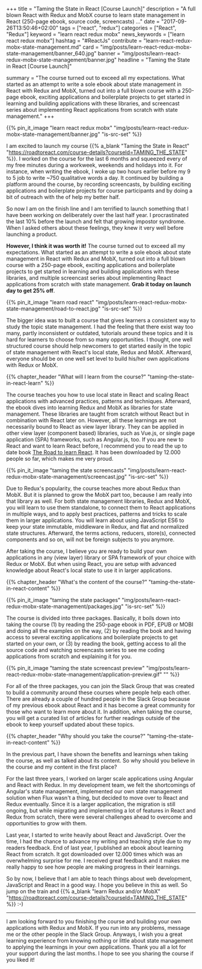 +++
title = "Taming the State in React [Course Launch]"
description = "A full blown React with Redux and MobX course to learn state management in React (250-page ebook, source code, screencasts) ..."
date = "2017-09-26T13:50:46+02:00"
tags = ["react", "redux"]
categories = ["React", "Redux"]
keyword = "learn react redux mobx"
news_keywords = ["learn react redux mobx"]
hashtag = "#ReactJs"
contribute = "learn-react-redux-mobx-state-management.md"
card = "img/posts/learn-react-redux-mobx-state-management/banner_640.jpg"
banner = "img/posts/learn-react-redux-mobx-state-management/banner.jpg"
headline = "Taming the State in React [Course Launch]"

summary = "The course turned out to exceed all my expectations. What started as an attempt to write a sole ebook about state management in React with Redux and MobX, turned out into a full blown course with a 250-page ebook, exciting applications and boilerplate projects to get started in learning and building applications with these libraries, and screencast series about implementing React applications from scratch with state management."
+++

{{% pin_it_image "learn react redux mobx" "img/posts/learn-react-redux-mobx-state-management/banner.jpg" "is-src-set" %}}

I am excited to launch my course {{% a_blank "Taming the State in React" "https://roadtoreact.com/course-details?courseId=TAMING_THE_STATE" %}}. I worked on the course for the last 6 months and squeezed every of my free minutes during a workweek, weekends and holidays into it. For instance, when writing the ebook, I woke up two hours earlier before my 9 to 5 job to write ~750 qualitative words a day. It continued by building a platform around the course, by recording screencasts, by building exciting applications and boilerplate projects for course participants and by doing a bit of outreach with the of help my better half.

So now I am on the finish line and I am terrified to launch something that I have been working on deliberately over the last half year. I procrastinated the last 10% before the launch and felt that growing impostor syndrome. When I asked others about these feelings, they knew it very well before launching a product.

**However, I think it was worth it!** The course turned out to exceed all my expectations. What started as an attempt to write a sole ebook about state management in React with Redux and MobX, turned out into a full blown course with a 250-page ebook, exciting applications and boilerplate projects to get started in learning and building applications with these libraries, and multiple screencast series about implementing React applications from scratch with state management. **Grab it today on launch day to get 25% off**.

{{% pin_it_image "learn road react" "img/posts/learn-react-redux-mobx-state-management/road-to-react.jpg" "is-src-set" %}}

The bigger idea was to built a course that gives learners a consistent way to study the topic state management. I had the feeling that there exist way too many, partly inconsistent or outdated, tutorials around these topics and it is hard for learners to choose from so many opportunities. I thought, one well structured course should help newcomers to get started easily in the topic of state management with React's local state, Redux and MobX. Afterward, everyone should be on one well set level to build his/her own applications with Redux or MobX.

{{% chapter_header "What will I learn from the course?" "taming-the-state-in-react-learn" %}}

The course teaches you how to use local state in React and scaling React applications with advanced practices, patterns and techniques. Afterward, the ebook dives into learning Redux and MobX as libraries for state management. These libraries are taught from scratch without React but in combination with React later on. However, all these learnings are not necessarily bound to React as view layer library. They can be applied in other view layer (component based) libraries, such as Vue.js, or single page application (SPA) frameworks, such as Angular.js, too. If you are new to React and want to learn React before, I recommend you to read the up to date book [The Road to learn React](https://www.robinwieruch.de/the-road-to-learn-react/). It has been downloaded by 12.000 people so far, which makes me very proud.

{{% pin_it_image "taming the state screencasts" "img/posts/learn-react-redux-mobx-state-management/screencast.jpg" "is-src-set" %}}

Due to Redux's popularity, the course teaches more about Redux than MobX. But it is planned to grow the MobX part too, because I am really into that library as well. For both state management libraries, Redux and MobX, you will learn to use them standalone, to connect them to React applications in multiple ways, and to apply best practices, patterns and tricks to scale them in larger applications. You will learn about using JavaScript ES6 to keep your state immutable, middleware in Redux, and flat and normalized state structures. Afterward, the terms actions, reducers, store(s), connected components and so on, will not be foreign subjects to you anymore.

After taking the course, I believe you are ready to build your own applications in any (view layer) library or SPA framework of your choice with Redux or MobX. But when using React, you are setup with advanced knowledge about React's local state to use it in larger applications.

{{% chapter_header "What's the content of the course?" "taming-the-state-in-react-content" %}}

{{% pin_it_image "taming the state packages" "img/posts/learn-react-redux-mobx-state-management/packages.jpg" "is-src-set" %}}

The course is divided into three packages. Basically, it boils down into taking the course (1) by reading the 250-page ebook in PDF, EPUB or MOBI and doing all the examples on the way, (2) by reading the book and having access to several exciting applications and boilerplate projects to get started on your own, or (3) by reading the book, getting access to all the source code and watching screencasts series to see me coding applications from scratch and explaining it for you.

{{% pin_it_image "taming the state screencast preview" "img/posts/learn-react-redux-mobx-state-management/application-preview.gif" "" %}}

For all of the three packages, you can join the Slack Group that was created to build a community around these courses where people help each other. There are already a couple of hundred people in the Slack Group because of my previous ebook about React and it has become a great community for those who want to learn more about it. In addition, when taking the course, you will get a curated list of articles for further readings outside of the ebook to keep yourself updated about these topics.

{{% chapter_header "Why should you take the course?" "taming-the-state-in-react-content" %}}

In the previous part, I have shown the benefits and learnings when taking the course, as well as talked about its content. So why should you believe in the course and my content in the first place?

For the last three years, I worked on larger scale applications using Angular and React with Redux. In my development team, we felt the shortcomings of Angular's state management, implemented our own state management solution when Flux wasn't a thing, but decided to move over to React and Redux eventually. Since it is a larger application, the migration is still ongoing, but while migrating and implementing a lot of features in React and Redux from scratch, there were several challenges ahead to overcome and opportunities to grow with them.

Last year, I started to write heavily about React and JavaScript. Over the time, I had the chance to advance my writing and teaching style due to my readers feedback. End of last year, I published an ebook about learning React from scratch. It got downloaded over 12.000 times which was an overwhelming surprise for me. I received great feedback and it makes me really happy to see how people are making progress in their learnings.

So by now, I believe that I am able to teach things about web development, JavaScript and React in a good way. I hope you believe in this as well. So jump on the train and {{% a_blank "learn Redux and/or MobX" "https://roadtoreact.com/course-details?courseId=TAMING_THE_STATE" %}} :-)

<hr class="section-divider">

I am looking forward to you finishing the course and building your own applications with Redux and MobX. If you run into any problems, message me or the other people in the Slack Group. Anyways, I wish you a great learning experience from knowing nothing or little about state management to applying the learnings in your own applications. Thank you all a lot for your support during the last months. I hope to see you sharing the course if you liked it!
